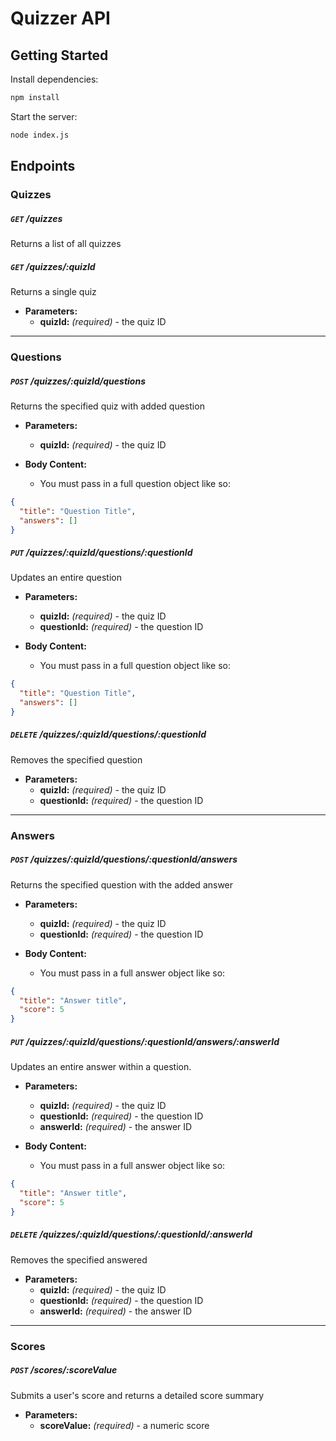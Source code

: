 # Quizzer API

## Getting Started
Install dependencies:

```bash
npm install
```

Start the server:

```bash
node index.js
```

## Endpoints

### Quizzes

##### `GET` /quizzes  
Returns a list of all quizzes

##### `GET` /quizzes/:quizId  
Returns a single quiz

* **Parameters:**  
  * **quizId:** *(required)* <String> - the quiz ID

-----------------------------------------------

### Questions

##### `POST` /quizzes/:quizId/questions  
Returns the specified quiz with added question

* **Parameters:**  
  * **quizId:** *(required)* <String> - the quiz ID


* **Body Content:**  
  * You must pass in a full question object like so:

```json
{
  "title": "Question Title",
  "answers": []
}
```

##### `PUT` /quizzes/:quizId/questions/:questionId  
Updates an entire question

* **Parameters:**  
  * **quizId:** *(required)* <String> - the quiz ID
  * **questionId:** *(required)* <String> - the question ID


* **Body Content:**  
  * You must pass in a full question object like so:

```json
{
  "title": "Question Title",
  "answers": []
}
```

##### `DELETE` /quizzes/:quizId/questions/:questionId  
Removes the specified question

* **Parameters:**  
  * **quizId:** *(required)* <String> - the quiz ID
  * **questionId:** *(required)* <String> - the question ID

-----------------------------------------------

### Answers

##### `POST` /quizzes/:quizId/questions/:questionId/answers  
Returns the specified question with the added answer

* **Parameters:**  
  * **quizId:** *(required)* <String> - the quiz ID
  * **questionId:** *(required)* <String> - the question ID


* **Body Content:**  
  * You must pass in a full answer object like so:

```json
{
  "title": "Answer title",
  "score": 5
}
```

##### `PUT` /quizzes/:quizId/questions/:questionId/answers/:answerId  
Updates an entire answer within a question.

* **Parameters:**  
  * **quizId:** *(required)* <String> - the quiz ID
  * **questionId:** *(required)* <String> - the question ID
  * **answerId:** *(required)* <String> - the answer ID


* **Body Content:**  
  * You must pass in a full answer object like so:

```json
{
  "title": "Answer title",
  "score": 5
}
```

##### `DELETE` /quizzes/:quizId/questions/:questionId/:answerId  
Removes the specified answered

* **Parameters:**  
  * **quizId:** *(required)* <String> - the quiz ID
  * **questionId:** *(required)* <String> - the question ID
  * **answerId:** *(required)* <String> - the answer ID

-----------------------------------------------

### Scores

##### `POST` /scores/:scoreValue  
Submits a user's score and returns a detailed score summary

* **Parameters:**  
  * **scoreValue:** *(required)* <Integer> - a numeric score


